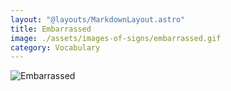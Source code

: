 ```yaml
---
layout: "@layouts/MarkdownLayout.astro"
title: Embarrassed
image: ./assets/images-of-signs/embarrassed.gif
category: Vocabulary
---
```


![Embarrassed](@signs/embarrassed.gif)
